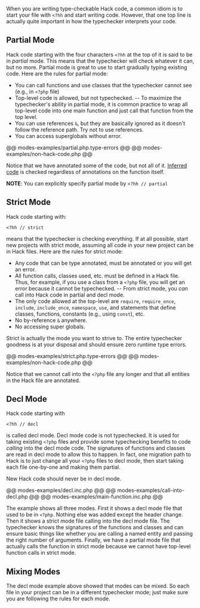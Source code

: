 When you are writing type-checkable Hack code, a common idiom is to start your file with `<?hh` and start writing code. However, that one top line is actually quite important in how the typechecker interprets your code.

## Partial Mode

Hack code starting with the four characters `<?hh` at the top of it is said to be in *partial* mode. This means that the typechecker will check whatever it can, but no more. Partial mode is great to use to start gradually typing existing code. Here are the rules for partial mode:

- You can call functions and use classes that the typechecker cannot see (e.g., in `<?php` file)
- Top-level code is allowed, but not typechecked. 
-- To maximize the typechecker's ability in partial mode, it is common practice to wrap all top-level code into one main function and just call that function from the top level.
- You can use references `&`, but they are basically ignored as it doesn't follow the reference path. Try not to use references. 
- You can access superglobals without error.

@@ modes-examples/partial.php.type-errors @@
@@ modes-examples/non-hack-code.php @@

Notice that we have annotated some of the code, but not all of it. [Inferred code](../types/inference.md) is checked regardless of annotations on the function itself.

**NOTE**: You can explicitly specify partial mode by `<?hh // partial`

## Strict Mode

Hack code starting with:

```
<?hh // strict
```

means that the typechecker is checking everything. If at all possible, start new projects with strict mode, assuming all code in your new project can be in Hack files. Here are the rules for strict mode:

- Any code that can be type annotated, must be annotated or you will get an error.
- All function calls, classes used, etc. must be defined in a Hack file. Thus, for example, if you use a class from a `<?php` file, you will get an error because it cannot be typechecked.
-- From strict mode, you *can* call into Hack code in partial and decl mode.
- The only code allowed at the top-level are `require`, `require_once`, `include`, `include_once`, `namespace`, `use`, and statements that define classes, functions, constants (e.g., using `const`), etc.
- No by-reference `&` anywhere.
- No accessing super globals.

Strict is actually the mode you want to strive to. The entire typechecker goodness is at your disposal and should ensure zero runtime type errors.

@@ modes-examples/strict.php.type-errors @@
@@ modes-examples/non-hack-code.php @@

Notice that we cannot call into the `<?php` file any longer and that all entities in the Hack file are annotated.

## Decl Mode

Hack code starting with

```
<?hh // decl
```

is called decl mode. Decl mode code is not typechecked. It is used for taking existing `<?php` files and provide some typechecking benefits to code *calling* into the decl mode code. The signatures of functions and classes are read in decl mode to allow this to happen. In fact, one migration path to Hack is to just change all your `<?php` files to decl mode, then start taking each file one-by-one and making them partial. 

New Hack code should never be in decl mode.

@@ modes-examples/decl.inc.php @@
@@ modes-examples/call-into-decl.php @@
@@ modes-examples/main-function.inc.php @@

The example shows all three modes. First it shows a decl mode file that used to be in `<?php`. Nothing else was added except the header change. Then it shows a strict mode file calling into the decl mode file. The typechecker knows the signatures of the functions and classes and can ensure basic things like whether you are calling a named entity and passing the right number of arguments. Finally, we have a partial mode file that actually calls the function in strict mode because we cannot have top-level function calls in strict mode.

## Mixing Modes

The decl mode example above showed that modes can be mixed. So each file in your project can be in a different typechecker mode; just make sure you are following the rules for each mode.

